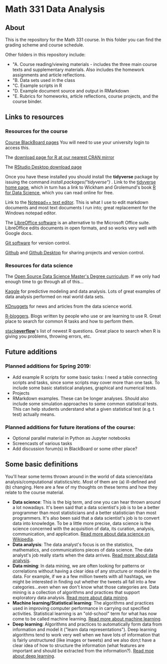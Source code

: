 # Math 331 Data Analysis

## About
This is the repository for the Math 331 course.  In this folder you can find the grading scheme and course schedule.

Other folders in this repository include:
* "A. Course reading/viewing materials - includes the three main course texts and supplementary materials.  Also includes the homework assignments and article reflections.
* "B. Data sets used in the class
* "C. Example scripts in R
* "D. Example document source and output in RMarkdown
* "E. Rubrics for homeworks, article reflections, course projects, and the course binder.

## Links to resources
### Resources for the course
[Course BlackBoard pages]()  You will need to use your university login to access this.

The [download page for R at our nearest CRAN mirror](http://cran.stat.ucla.edu/)

The [RStudio Desktop download page](https://www.rstudio.com/products/rstudio/download/)

Once you have these installed you should install the **tidyverse** package by issuing the command *install.packages("tidyverse")* .  Link to the [tidyverse home page](https://www.tidyverse.org/), which in turn has a link to Wickham and Grolemund's book [R for Data Science](https://r4ds.had.co.nz/), which you can read online for free.

Link to the [Notepad++ text editor](https://notepad-plus-plus.org/).  This is what I use to edit markdown documents and most text documents I run into; great replacement for the Windows notepad editor.

The [LibreOffice software](https://www.libreoffice.org/) is an alternative to the Microsoft Office suite.  LibreOffice edits documents in open formats, and so works very well with Google docs.

[Git software](https://git-scm.com/) for version control.

[Github](https://github.com/) and [Github Desktop](https://desktop.github.com/) for sharing projects and version control.

### Resources for data science
The [Open Source Data Science Master's Degree curriculum](http://datasciencemasters.org/).  If we only had enough time to go through all of this...

[Kaggle](https://www.kaggle.com/) for predictive modeling and data analysis.  Lots of great examples of data analysis performed on real world data sets.

[KDnuggets](https://www.kdnuggets.com/) for news and articles from the data science world.

[R-bloggers](https://www.r-bloggers.com/).  Blogs written by people who use or are learning to use R.  Great place to search for common R tasks and how to perform them.

[stack**overflow**](https://stackoverflow.com/questions/tagged/r)'s list of newest R questions.  Great place to search when R is giving you problems, throwing errors, etc.



## Future additions

### Planned additions for Spring 2019:
* Add example R scripts for some basic tasks: I need a table connecting scripts and tasks, since some scripts may cover more than one task. To include some basic statistical analyses, graphical and numerical tests.
* Projects
* RMarkdown examples.  These can be longer analyses.  Should also include some simulation approaches to some common statistical tests.  This can help students understand what a given statistical test (e.g. t test) actually means.

### Planned additions for future iterations of the course:
* Optional parallel material in Python as Jupyter notebooks
* Screencasts of various tasks
* Add discussion forum(s) in BlackBoard or some other place?

## Some basic definitions
You'll hear some terms thrown around in the world of data science/data analysis/computational statistics/etc.  Most of them are (a) ill-defined and (b) changing.  Here are a few of my thoughts on these terms and how they relate to the course material.
* **Data science**: This is the big term, and one you can hear thrown around a lot nowadays.  It's been said that a data scientist's job is to be a better programmer than most statisticians and a better statistician than most programmers.  It's also been said that a data scientist's job is to convert data into knowledge.  To be a little more precise, data science is the science concerned with the acquisition of data, its curation, analysis, communication, and application.  [Read more about data science on Wikipedia](https://en.wikipedia.org/wiki/Data_science).
* **Data analysis**: The data analyst's focus is on the statistics, mathematics, and communications pieces of data science.  The data analyst's job really starts when the data arrives.  [Read more about data analysis](https://en.wikipedia.org/wiki/Data_analysis).
* **Data mining**: In data mining, we are often looking for patterns or correlations without having a clear idea of any structure or model in the data.  For example, if we a a few million tweets with all hashtags, we might be interested in finding out whether the tweets all fall into a few categories...even when we don't know what those categories are.  Data mining is a collection of algorithms and practices that support exploratory data analysis.  [Read more about data mining](https://en.wikipedia.org/wiki/Data_mining).
* **Machine learning/Statistical learning**: The algorithms and practices used in improving computer performance in carrying out specified activities.  Statistical learning is an "old-school" term for what has now come to be called machine learning.  [Read more about machine learning](https://en.wikipedia.org/wiki/Machine_learning).
* **Deep learning**: Algorithms and practices to automatically form data from information and model it ("learn data representations").  Deep learning algorithms tend to work very well when we have lots of information that is fairly unstructured (like images or tweets) and we also don;t have a clear idea of how to structure the information (what features are important and should be extracted from the information?).  [Read moe about deep learning](https://en.wikipedia.org/wiki/Deep_learning).

